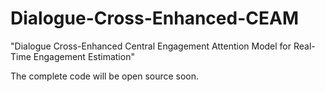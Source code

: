 # Dialogue-Cross-Enhanced-CEAM
"Dialogue Cross-Enhanced Central Engagement Attention Model for Real-Time Engagement Estimation"

The complete code will be open source soon.
